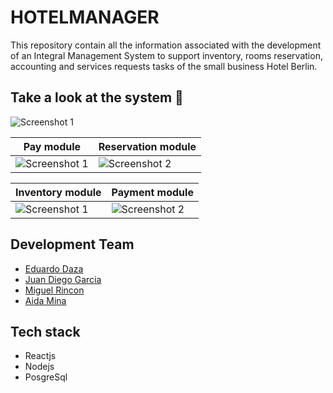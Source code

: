 # HOTELMANAGER

This repository contain all the information associated with the development of an Integral Management System to support inventory, rooms reservation, accounting and services requests tasks of the small business Hotel Berlin.

## Take a look at the system 👀

![Screenshot 1](images/1.PNG)

| Pay module                    | Reservation module            |
| ----------------------------- | ----------------------------- |
| ![Screenshot 1](images/1.PNG) | ![Screenshot 2](images/2.PNG) |

| Inventory module              | Payment module                |
| ----------------------------- | ----------------------------- |
| ![Screenshot 1](images/1.PNG) | ![Screenshot 2](images/2.PNG) |

## Development Team

- [Eduardo Daza](https://github.com/Eduardo2020-code)
- [Juan Diego Garcia](https://github.com/juanxgar)
- [Miguel Rincon](https://github.com/Rincon3)
- [Aida Mina](https://github.com/iamaida)

## Tech stack

- Reactjs
- Nodejs
- PosgreSql
